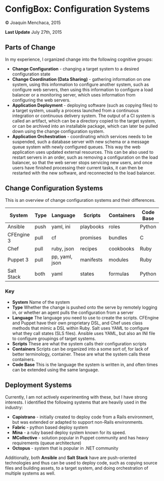 # ConfigBox: Configuration Systems

© Joaquin Menchaca, 2015

**Last Update** July 27th, 2015

## Parts of Change

In my experience, I organized change into the following cognitive groups:

* **Change Configuration** - changing a target system to a desired configuration state
* **Change Coordination (Data Sharing)** - gathering information on one system, using this information to configure another system, such as configure web servers, then using this information to configure a load balancer or a monitoring server, which uses information from configuring the web servers.
* **Application Deployment** - deploying software (such as copying files) to a target system, usually a process launched from a continuous integration or continuous delivery system.  The output of a CI system is called an artifact, which can be a directory copied to the target system, or can be archived into an installable package, which can later be pulled down using the change configuration system.
* **Application Orchestration** - coordinating which services needs to be suspended, such a database server with new schema or a message queue system with newly configured queues.  This way the web application uses updated external resources.   This can be also used to restart servers in an order, such as removing a configuration on the load balancer, so that the web server stops servicing new users, and once users have finished processing their current tasks, it can then be restarted with the new software, and reconnected to the load balancer.

## Change Configuration Systems

This is an overview of change configuration systems and their differences.

System     | Type | Language | Scripts | Containers |  Code Base
---------- | -----| -------- | ------- | ---------- | ---------
Ansible    | push | yaml, ini | playbooks | roles | Python
CFEngine 3 | pull | cf   | promises | bundles | C
Chef       | pull | ruby, json | recipes | cookbooks | Ruby
Puppet 3   | pull | pp, yaml, json | manifests | modules | Ruby
Salt Stack | both | yaml | states | formulas | Python

### Key

* **System** Name of the system
* **Type** Whether the change is pushed onto the serve by remotely logging in, or whether an agent pulls the configuration from a server
* **Language** The language you need to use to create the scripts.  CFEngine and Puppet have their own proprietary DSL, and Chef uses class methods that mimic a DSL within Ruby.  Salt uses YAML to configure what they call states (SLS files).  Ansible uses YAML, but also an INI file to configure groupings of target systems.
* **Scripts** These are what the system calls their configuration scripts
* **Containers** Scripts can be organized into a some sort of, for lack of better terminology, container.  These are what the system calls these containers.
* **Code Base** This is the language the system is written in, and often times can be extended using the same language.

## Deployment Systems

Currently, I am not actively experimenting with these, but I have strong interests.  I identified the following systems that are heavily used in the industry:

* **Capistrano** - initially created to deploy code from a Rails environment, but was extended or adapted to support non-Rails environments.
* **Fabric** - python based deploy system
* **Mina** - a ruby based deploy system known for its speed.
* **MCollective** - solution popular in Puppet community and has heavy requirements (queue architecture)
* **Octopus** - system that is popular in .NET community

Additionally, both **Ansible** and **Salt Stack** have are push-oriented technologies and thus can be used to deploy code, such as copying source files and building assets, to a target system, and doing orchestration of multiple systems as well.
